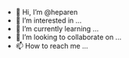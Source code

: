 - 👋 Hi, I’m @heparen
- 👀 I’m interested in ...
- 🌱 I’m currently learning ...
- 💞️ I’m looking to collaborate on ...
- 📫 How to reach me ...

<!---
heparen/heparen is a ✨ special ✨ repository because its `README.md` (this file) appears on your GitHub profile.
You can click the Preview link to take a look at your changes.
--->
